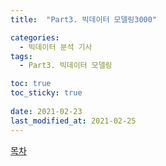 ```yaml
---
title:  "Part3. 빅데이터 모델링3000"

categories:
  - 빅데이터 분석 기사
tags:
  - Part3. 빅데이터 모델링

toc: true
toc_sticky: true
 
date: 2021-02-23
last_modified_at: 2021-02-25
---
```


[목차]()